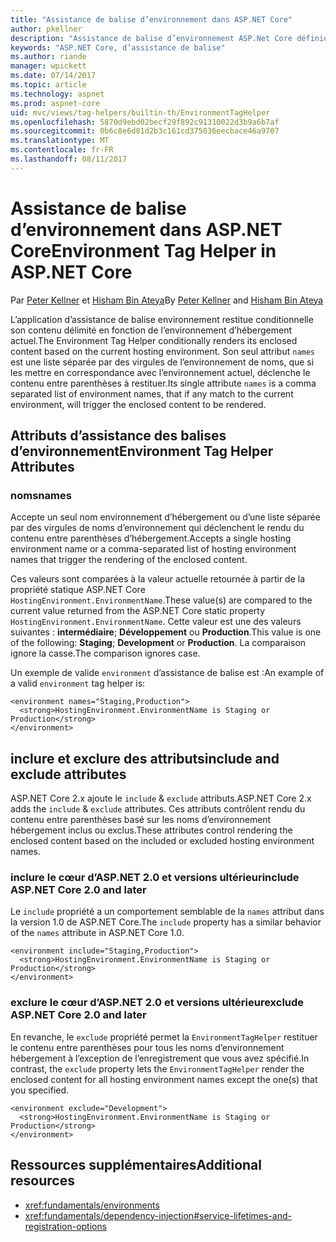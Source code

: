 ```yaml
---
title: "Assistance de balise d’environnement dans ASP.NET Core"
author: pkellner
description: "Assistance de balise d’environnement ASP.Net Core définies, y compris toutes les propriétés"
keywords: "ASP.NET Core, d’assistance de balise"
ms.author: riande
manager: wpickett
ms.date: 07/14/2017
ms.topic: article
ms.technology: aspnet
ms.prod: aspnet-core
uid: mvc/views/tag-helpers/builtin-th/EnvironmentTagHelper
ms.openlocfilehash: 5870d9ebd02becf29f892c91310022d3b9a6b7af
ms.sourcegitcommit: 0b6c8e6d81d2b3c161cd375036eecbace46a9707
ms.translationtype: MT
ms.contentlocale: fr-FR
ms.lasthandoff: 08/11/2017
---
```

# <a name="environment-tag-helper-in-aspnet-core"></a><span data-ttu-id="965ea-104">Assistance de balise d’environnement dans ASP.NET Core</span><span class="sxs-lookup"><span data-stu-id="965ea-104">Environment Tag Helper in ASP.NET Core</span></span>

<span data-ttu-id="965ea-105">Par [Peter Kellner](http://peterkellner.net) et [Hisham Bin Ateya](https://twitter.com/hishambinateya)</span><span class="sxs-lookup"><span data-stu-id="965ea-105">By [Peter Kellner](http://peterkellner.net) and [Hisham Bin Ateya](https://twitter.com/hishambinateya)</span></span>

<span data-ttu-id="965ea-106">L’application d’assistance de balise environnement restitue conditionnelle son contenu délimité en fonction de l’environnement d’hébergement actuel.</span><span class="sxs-lookup"><span data-stu-id="965ea-106">The Environment Tag Helper conditionally renders its enclosed content based on the current hosting environment.</span></span> <span data-ttu-id="965ea-107">Son seul attribut `names` est une liste séparée par des virgules de l’environnement de noms, que si les mettre en correspondance avec l’environnement actuel, déclenche le contenu entre parenthèses à restituer.</span><span class="sxs-lookup"><span data-stu-id="965ea-107">Its single attribute `names` is a comma separated list of environment names, that if any match to the current environment, will trigger the enclosed content to be rendered.</span></span>

## <a name="environment-tag-helper-attributes"></a><span data-ttu-id="965ea-108">Attributs d’assistance des balises d’environnement</span><span class="sxs-lookup"><span data-stu-id="965ea-108">Environment Tag Helper Attributes</span></span>

### <a name="names"></a><span data-ttu-id="965ea-109">noms</span><span class="sxs-lookup"><span data-stu-id="965ea-109">names</span></span>

<span data-ttu-id="965ea-110">Accepte un seul nom environnement d’hébergement ou d’une liste séparée par des virgules de noms d’environnement qui déclenchent le rendu du contenu entre parenthèses d’hébergement.</span><span class="sxs-lookup"><span data-stu-id="965ea-110">Accepts a single hosting environment name or a comma-separated list of hosting environment names that trigger the rendering of the enclosed content.</span></span>

<span data-ttu-id="965ea-111">Ces valeurs sont comparées à la valeur actuelle retournée à partir de la propriété statique ASP.NET Core `HostingEnvironment.EnvironmentName`.</span><span class="sxs-lookup"><span data-stu-id="965ea-111">These value(s) are compared to the current value returned from the ASP.NET Core static property `HostingEnvironment.EnvironmentName`.</span></span>  <span data-ttu-id="965ea-112">Cette valeur est une des valeurs suivantes : **intermédiaire**; **Développement** ou **Production**.</span><span class="sxs-lookup"><span data-stu-id="965ea-112">This value is one of the following: **Staging**; **Development** or **Production**.</span></span> <span data-ttu-id="965ea-113">La comparaison ignore la casse.</span><span class="sxs-lookup"><span data-stu-id="965ea-113">The comparison ignores case.</span></span>

<span data-ttu-id="965ea-114">Un exemple de valide `environment` d’assistance de balise est :</span><span class="sxs-lookup"><span data-stu-id="965ea-114">An example of a valid `environment` tag helper is:</span></span>

```cshtml
<environment names="Staging,Production">
  <strong>HostingEnvironment.EnvironmentName is Staging or Production</strong>
</environment>
```

## <a name="include-and-exclude-attributes"></a><span data-ttu-id="965ea-115">inclure et exclure des attributs</span><span class="sxs-lookup"><span data-stu-id="965ea-115">include and exclude attributes</span></span>

<span data-ttu-id="965ea-116">ASP.NET Core 2.x ajoute le `include`  &  `exclude` attributs.</span><span class="sxs-lookup"><span data-stu-id="965ea-116">ASP.NET Core 2.x adds the `include` & `exclude` attributes.</span></span> <span data-ttu-id="965ea-117">Ces attributs contrôlent rendu du contenu entre parenthèses basé sur les noms d’environnement hébergement inclus ou exclus.</span><span class="sxs-lookup"><span data-stu-id="965ea-117">These attributes control rendering the enclosed content based on the included or excluded hosting environment names.</span></span>

### <a name="include-aspnet-core-20-and-later"></a><span data-ttu-id="965ea-118">inclure le cœur d’ASP.NET 2.0 et versions ultérieur</span><span class="sxs-lookup"><span data-stu-id="965ea-118">include ASP.NET Core 2.0 and later</span></span>

<span data-ttu-id="965ea-119">Le `include` propriété a un comportement semblable de la `names` attribut dans la version 1.0 de ASP.NET Core.</span><span class="sxs-lookup"><span data-stu-id="965ea-119">The `include` property has a similar behavior of the `names` attribute in ASP.NET Core 1.0.</span></span>

```cshtml
<environment include="Staging,Production">
  <strong>HostingEnvironment.EnvironmentName is Staging or Production</strong>
</environment>
```

### <a name="exclude-aspnet-core-20-and-later"></a><span data-ttu-id="965ea-120">exclure le cœur d’ASP.NET 2.0 et versions ultérieur</span><span class="sxs-lookup"><span data-stu-id="965ea-120">exclude ASP.NET Core 2.0 and later</span></span>

<span data-ttu-id="965ea-121">En revanche, le `exclude` propriété permet la `EnvironmentTagHelper` restituer le contenu entre parenthèses pour tous les noms d’environnement hébergement à l’exception de l’enregistrement que vous avez spécifié.</span><span class="sxs-lookup"><span data-stu-id="965ea-121">In contrast, the `exclude` property lets the `EnvironmentTagHelper` render the enclosed content for all hosting environment names except the one(s) that you specified.</span></span>

```cshtml
<environment exclude="Development">
  <strong>HostingEnvironment.EnvironmentName is Staging or Production</strong>
</environment>
```

## <a name="additional-resources"></a><span data-ttu-id="965ea-122">Ressources supplémentaires</span><span class="sxs-lookup"><span data-stu-id="965ea-122">Additional resources</span></span>

* <xref:fundamentals/environments>
* <xref:fundamentals/dependency-injection#service-lifetimes-and-registration-options>